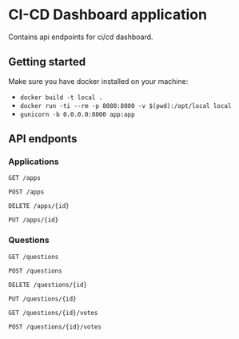 # CI-CD Dashboard application

Contains api endpoints for ci/cd dashboard.

## Getting started

Make sure you have docker installed on your machine:

* `docker build -t local .`
* `docker run -ti --rm -p 8080:8000 -v $(pwd):/opt/local local`
* `gunicorn -b 0.0.0.0:8000 app:app`

## API endponts

### Applications

`GET /apps`

`POST /apps`

`DELETE /apps/{id}`

`PUT /apps/{id}`

### Questions

`GET /questions`

`POST /questions`

`DELETE /questions/{id}`

`PUT /questions/{id}`

`GET /questions/{id}/votes`

`POST /questions/{id}/votes`